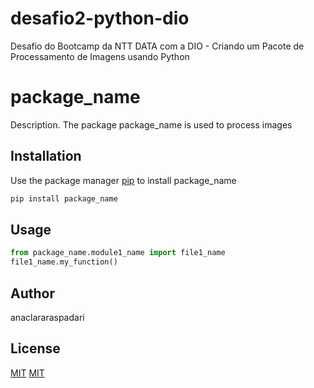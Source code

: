 # desafio2-python-dio
Desafio do Bootcamp da NTT DATA com a DIO - Criando um Pacote de Processamento de Imagens usando Python 
# package_name

Description. 
The package package_name is used to process images

## Installation

Use the package manager [pip](https://pip.pypa.io/en/stable/) to install package_name

```bash
pip install package_name
```

## Usage

```python
from package_name.module1_name import file1_name
file1_name.my_function()
```

## Author
anaclararaspadari

## License
[MIT](https://choosealicense.com/licenses/mit/)
[MIT](https://choosealicense.com/licenses/mit/)
